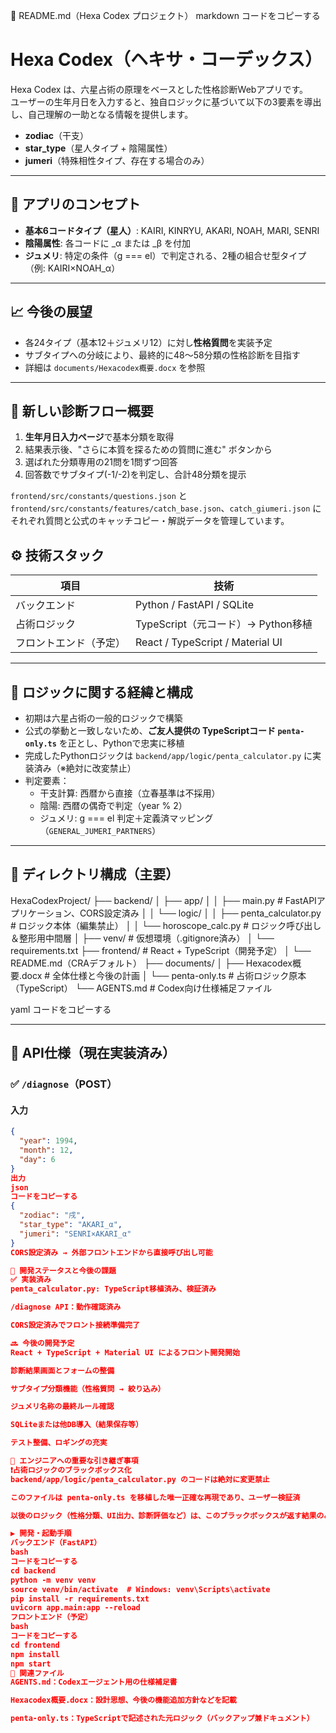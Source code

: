 📄 README.md（Hexa Codex プロジェクト）
markdown
コードをコピーする
# Hexa Codex（ヘキサ・コーデックス）

Hexa Codex は、六星占術の原理をベースとした性格診断Webアプリです。  
ユーザーの生年月日を入力すると、独自ロジックに基づいて以下の3要素を導出し、自己理解の一助となる情報を提供します。

- **zodiac**（干支）
- **star_type**（星人タイプ + 陰陽属性）
- **jumeri**（特殊相性タイプ、存在する場合のみ）

---

## 🔮 アプリのコンセプト

- **基本6コードタイプ（星人）**: KAIRI, KINRYU, AKARI, NOAH, MARI, SENRI
- **陰陽属性**: 各コードに _α または _β を付加
- **ジュメリ**: 特定の条件（g === el）で判定される、2種の組合せ型タイプ（例: KAIRI×NOAH_α）

---

## 📈 今後の展望

- 各24タイプ（基本12＋ジュメリ12）に対し**性格質問**を実装予定
- サブタイプへの分岐により、最終的に48〜58分類の性格診断を目指す
- 詳細は `documents/Hexacodex概要.docx` を参照

---

## 🚀 新しい診断フロー概要

1. **生年月日入力ページ**で基本分類を取得
2. 結果表示後、"さらに本質を探るための質問に進む" ボタンから
3. 選ばれた分類専用の21問を1問ずつ回答
4. 回答数でサブタイプ(-1/-2)を判定し、合計48分類を提示

`frontend/src/constants/questions.json` と
`frontend/src/constants/features/catch_base.json`、`catch_giumeri.json`
にそれぞれ質問と公式のキャッチコピー・解説データを管理しています。


## ⚙️ 技術スタック

| 項目        | 技術                              |
|-------------|-----------------------------------|
| バックエンド | Python / FastAPI / SQLite        |
| 占術ロジック | TypeScript（元コード）→ Python移植 |
| フロントエンド（予定） | React / TypeScript / Material UI  |

---

## 🧠 ロジックに関する経緯と構成

- 初期は六星占術の一般的ロジックで構築
- 公式の挙動と一致しないため、**ご友人提供の TypeScriptコード `penta-only.ts`** を正とし、Pythonで忠実に移植
- 完成したPythonロジックは `backend/app/logic/penta_calculator.py` に実装済み（※絶対に改変禁止）
- 判定要素：
  - 干支計算: 西暦から直接（立春基準は不採用）
  - 陰陽: 西暦の偶奇で判定（year % 2）
  - ジュメリ: g === el 判定＋定義済マッピング（`GENERAL_JUMERI_PARTNERS`）

---

## 📁 ディレクトリ構成（主要）

HexaCodexProject/
├── backend/
│ ├── app/
│ │ ├── main.py # FastAPIアプリケーション、CORS設定済み
│ │ └── logic/
│ │ ├── penta_calculator.py # ロジック本体（編集禁止）
│ │ └── horoscope_calc.py # ロジック呼び出し＆整形用中間層
│ ├── venv/ # 仮想環境（.gitignore済み）
│ └── requirements.txt
├── frontend/ # React + TypeScript（開発予定）
│ └── README.md（CRAデフォルト）
├── documents/
│ ├── Hexacodex概要.docx # 全体仕様と今後の計画
│ └── penta-only.ts # 占術ロジック原本（TypeScript）
└── AGENTS.md # Codex向け仕様補足ファイル

yaml
コードをコピーする

---

## 🔌 API仕様（現在実装済み）

### ✅ `/diagnose`（POST）

#### 入力
```json
{
  "year": 1994,
  "month": 12,
  "day": 6
}
出力
json
コードをコピーする
{
  "zodiac": "戌",
  "star_type": "AKARI_α",
  "jumeri": "SENRI×AKARI_α"
}
CORS設定済み → 外部フロントエンドから直接呼び出し可能

🚧 開発ステータスと今後の課題
✅ 実装済み
penta_calculator.py: TypeScript移植済み、検証済み

/diagnose API：動作確認済み

CORS設定済みでフロント接続準備完了

🔜 今後の開発予定
React + TypeScript + Material UI によるフロント開発開始

診断結果画面とフォームの整備

サブタイプ分類機能（性格質問 → 絞り込み）

ジュメリ名称の最終ルール確認

SQLiteまたは他DB導入（結果保存等）

テスト整備、ロギングの充実

🚫 エンジニアへの重要な引き継ぎ事項
❗占術ロジックのブラックボックス化
backend/app/logic/penta_calculator.py のコードは絶対に変更禁止

このファイルは penta-only.ts を移植した唯一正確な再現であり、ユーザー検証済

以後のロジック（性格分類、UI出力、診断評価など）は、このブラックボックスが返す結果のみを元に実装する

▶️ 開発・起動手順
バックエンド（FastAPI）
bash
コードをコピーする
cd backend
python -m venv venv
source venv/bin/activate  # Windows: venv\Scripts\activate
pip install -r requirements.txt
uvicorn app.main:app --reload
フロントエンド（予定）
bash
コードをコピーする
cd frontend
npm install
npm start
🧾 関連ファイル
AGENTS.md：Codexエージェント用の仕様補足書

Hexacodex概要.docx：設計思想、今後の機能追加方針などを記載

penta-only.ts：TypeScriptで記述された元ロジック（バックアップ兼ドキュメント）

